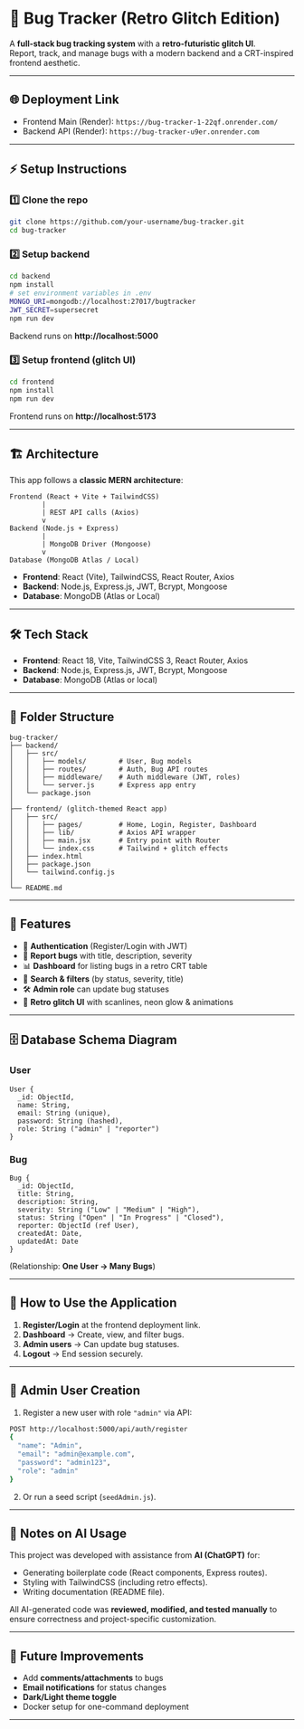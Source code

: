 # 🐞 Bug Tracker (Retro Glitch Edition)

A **full-stack bug tracking system** with a **retro-futuristic glitch UI**.  
Report, track, and manage bugs with a modern backend and a CRT-inspired frontend aesthetic.

---
## 🌐 Deployment Link

- Frontend Main (Render): `https://bug-tracker-1-22qf.onrender.com/`  
- Backend API (Render): `https://bug-tracker-u9er.onrender.com`  

---

## ⚡ Setup Instructions

### 1️⃣ Clone the repo
```bash
git clone https://github.com/your-username/bug-tracker.git
cd bug-tracker
```

### 2️⃣ Setup backend
```bash
cd backend
npm install
# set environment variables in .env
MONGO_URI=mongodb://localhost:27017/bugtracker
JWT_SECRET=supersecret
npm run dev
```
Backend runs on **http://localhost:5000**  

### 3️⃣ Setup frontend (glitch UI)
```bash
cd frontend
npm install
npm run dev
```
Frontend runs on **http://localhost:5173**  

---

## 🏗️ Architecture

This app follows a **classic MERN architecture**:

```
Frontend (React + Vite + TailwindCSS)
        |
        | REST API calls (Axios)
        v
Backend (Node.js + Express)
        |
        | MongoDB Driver (Mongoose)
        v
Database (MongoDB Atlas / Local)
```

- **Frontend**: React (Vite), TailwindCSS, React Router, Axios  
- **Backend**: Node.js, Express.js, JWT, Bcrypt, Mongoose  
- **Database**: MongoDB (Atlas or Local)  

---

## 🛠️ Tech Stack

- **Frontend**: React 18, Vite, TailwindCSS 3, React Router, Axios  
- **Backend**: Node.js, Express.js, JWT, Bcrypt, Mongoose  
- **Database**: MongoDB (Atlas or local)  

---

## 📂 Folder Structure

```
bug-tracker/
├── backend/
│   ├── src/
│   │   ├── models/        # User, Bug models
│   │   ├── routes/        # Auth, Bug API routes
│   │   ├── middleware/    # Auth middleware (JWT, roles)
│   │   └── server.js      # Express app entry
│   └── package.json
│
├── frontend/ (glitch-themed React app)
│   ├── src/
│   │   ├── pages/         # Home, Login, Register, Dashboard
│   │   ├── lib/           # Axios API wrapper
│   │   ├── main.jsx       # Entry point with Router
│   │   └── index.css      # Tailwind + glitch effects
│   ├── index.html
│   ├── package.json
│   └── tailwind.config.js
│
└── README.md
```

---

## 🚀 Features

- 🔑 **Authentication** (Register/Login with JWT)  
- 🐞 **Report bugs** with title, description, severity  
- 📊 **Dashboard** for listing bugs in a retro CRT table  
- 🔎 **Search & filters** (by status, severity, title)  
- 🛠️ **Admin role** can update bug statuses  
- 🎨 **Retro glitch UI** with scanlines, neon glow & animations  

---

## 🗄️ Database Schema Diagram

### **User**
```
User {
  _id: ObjectId,
  name: String,
  email: String (unique),
  password: String (hashed),
  role: String ("admin" | "reporter")
}
```

### **Bug**
```
Bug {
  _id: ObjectId,
  title: String,
  description: String,
  severity: String ("Low" | "Medium" | "High"),
  status: String ("Open" | "In Progress" | "Closed"),
  reporter: ObjectId (ref User),
  createdAt: Date,
  updatedAt: Date
}
```

(Relationship: **One User → Many Bugs**)  

---

## 📖 How to Use the Application

1. **Register/Login** at the frontend deployment link.  
2. **Dashboard** → Create, view, and filter bugs.  
3. **Admin users** → Can update bug statuses.  
4. **Logout** → End session securely.  

---

## 👤 Admin User Creation

1. Register a new user with role `"admin"` via API:  
```bash
POST http://localhost:5000/api/auth/register
{
  "name": "Admin",
  "email": "admin@example.com",
  "password": "admin123",
  "role": "admin"
}
```
2. Or run a seed script (`seedAdmin.js`).  

---

## 🤖 Notes on AI Usage

This project was developed with assistance from **AI (ChatGPT)** for:  
- Generating boilerplate code (React components, Express routes).  
- Styling with TailwindCSS (including retro effects).  
- Writing documentation (README file).  

All AI-generated code was **reviewed, modified, and tested manually** to ensure correctness and project-specific customization.  

---

## 🔮 Future Improvements

- Add **comments/attachments** to bugs  
- **Email notifications** for status changes  
- **Dark/Light theme toggle**  
- Docker setup for one-command deployment  

---
